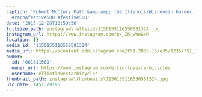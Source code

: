 ```yaml
---
caption: 'Robert McClory Path &amp;amp; the Illinois/Wisconsin border. #fatbike #lovestarbicyclebags
  #raphafestive500 #festive500'
date: '2015-12-28T18:59:56'
fullsize_path: instagram\fullsize\1150155116550581324.jpg
instagram_url: https://www.instagram.com/p/_2K_wWmGxM
location: {}
media_id: '1150155116550581324'
media_url: https://scontent.cdninstagram.com/t51.2885-15/e35/12357751_164434457250411_669592315_n.jpg?ig_cache_key=MTE1MDE1NTExNjU1MDU4MTMyNA%3D%3D.2
owner:
  id: '661611562'
  owner_url: https://www.instagram.com/elliotlovestarbicycles
  username: elliotlovestarbicycles
thumbnail_path: instagram\thumbnails\1150155116550581324.jpg
utc_date: 1451329196
---
```

